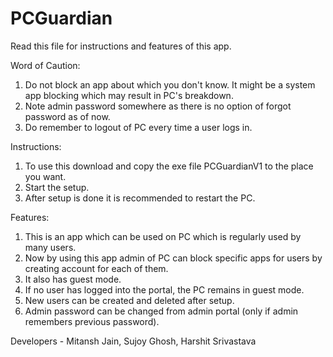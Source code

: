 # PCGuardian

Read this file for instructions and features of this app.

Word of Caution:
1) Do not block an app about which you don't know. It might be a system app blocking which may result in PC's breakdown.
2) Note admin password somewhere as there is no option of forgot password as of now.
3) Do remember to logout of PC every time a user logs in.

Instructions:
1) To use this download and copy the exe file PCGuardianV1 to the place you want.
2) Start the setup.
3) After setup is done it is recommended to restart the PC.

Features:
1) This is an app which can be used on PC which is regularly used by many users.
2) Now by using this app admin of PC can block specific apps for users by creating account for each of them.
3) It also has guest mode.
4) If no user has logged into the portal, the PC remains in guest mode.
5) New users can be created and deleted after setup.
6) Admin password can be changed from admin portal (only if admin remembers previous password).

Developers - Mitansh Jain, Sujoy Ghosh, Harshit Srivastava
